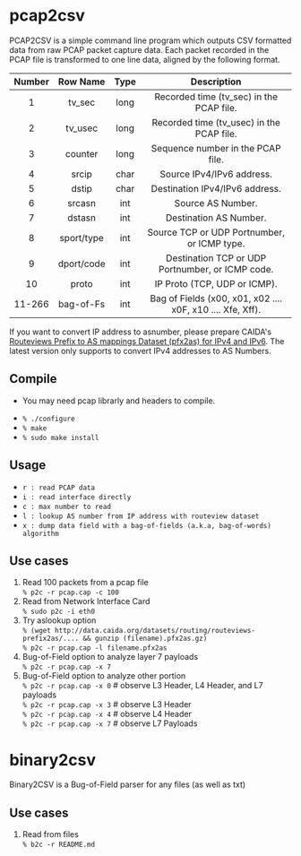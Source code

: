 # pcap2csv

PCAP2CSV is a simple command line program which outputs CSV formatted data from raw PCAP packet capture data. Each packet recorded in the PCAP file is transformed to one line data, aligned by the following format.

| Number | Row Name| Type     | Description|
|:------:|:-------:|:--------:|:-----------:|
|1       |tv_sec   |long      |Recorded time (tv_sec) in the PCAP file.|
|2       |tv_usec  |long      |Recorded time (tv_usec) in the PCAP file.|
|3       |counter  |long      |Sequence number in the PCAP file.|
|4       |srcip    |char      |Source IPv4/IPv6 address.|
|5       |dstip    |char      |Destination IPv4/IPv6 address.|
|6       |srcasn   |int       |Source AS Number.|
|7       |dstasn   |int       |Destination AS Number.|
|8       |sport/type |int       |Source TCP or UDP Portnumber, or ICMP type.|
|9       |dport/code |int       |Destination TCP or UDP Portnumber, or ICMP code.|
|10      |proto     |int       |IP Proto (TCP, UDP or ICMP).|
|11-266  |bag-of-Fs |int       |Bag of Fields (x00, x01, x02 .... x0F, x10 .... Xfe, Xff).|

If you want to convert IP address to asnumber, please prepare CAIDA's [Routeviews Prefix to AS mappings Dataset (pfx2as) for IPv4 and IPv6](https://www.caida.org/data/routing/routeviews-prefix2as.xml). The latest version only supports to convert IPv4 addresses to AS Numbers.

## Compile
* You may need pcap librarly and headers to compile.
- `% ./configure`
- `% make`
- `% sudo make install`

## Usage
- `r : read PCAP data`
- `i : read interface directly`
- `c : max number to read`
- `l : lookup AS number from IP address with routeview dataset`
- `x : dump data field with a bag-of-fields (a.k.a, bag-of-words) algorithm`

## Use cases
 1. Read 100 packets from a pcap file  
 `% p2c -r pcap.cap -c 100`
 1. Read from Network Interface Card  
 `% sudo p2c -i eth0`
 1. Try aslookup option  
 `% (wget http://data.caida.org/datasets/routing/routeviews-prefix2as/.... && gunzip (filename).pfx2as.gz)`  
 `% p2c -r pcap.cap -l filename.pfx2as`
 1. Bug-of-Field option to analyze layer 7 payloads  
 `% p2c -r pcap.cap -x 7`
 1. Bug-of-Field option to analyze other portion  
 `% p2c -r pcap.cap -x 0`  # observe L3 Header, L4 Header, and L7 payloads  
 `% p2c -r pcap.cap -x 3`  # observe L3 Header  
 `% p2c -r pcap.cap -x 4`  # observe L4 Header  
 `% p2c -r pcap.cap -x 7`  # observe L7 Payloads  
  
# binary2csv 
Binary2CSV is a Bug-of-Field parser for any files (as well as txt)

## Use cases
 1. Read from files  
 `% b2c -r README.md`
  
 
